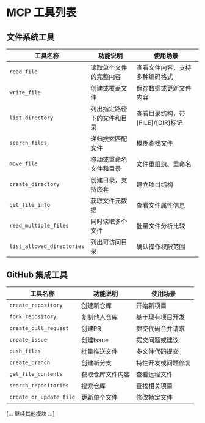 # MCP 工具列表

## 文件系统工具

| 工具名称 | 功能说明 | 使用场景 |
|---------|----------|----------|
| `read_file` | 读取单个文件的完整内容 | 查看文件内容，支持多种编码格式 |
| `write_file` | 创建或覆盖文件 | 保存数据或更新文件内容 |
| `list_directory` | 列出指定路径下的文件和目录 | 查看目录结构，带[FILE]/[DIR]标记 |
| `search_files` | 递归搜索匹配文件 | 模糊查找文件 |
| `move_file` | 移动或重命名文件和目录 | 文件重组织、重命名 |
| `create_directory` | 创建目录，支持嵌套 | 建立项目结构 |
| `get_file_info` | 获取文件元数据 | 查看文件属性信息 |
| `read_multiple_files` | 同时读取多个文件 | 批量文件分析比较 |
| `list_allowed_directories` | 列出可访问目录 | 确认操作权限范围 |

## GitHub 集成工具

| 工具名称 | 功能说明 | 使用场景 |
|---------|----------|----------|
| `create_repository` | 创建新仓库 | 开始新项目 |
| `fork_repository` | 复制他人仓库 | 基于现有项目开发 |
| `create_pull_request` | 创建PR | 提交代码合并请求 |
| `create_issue` | 创建Issue | 提交问题或建议 |
| `push_files` | 批量推送文件 | 多文件代码提交 |
| `create_branch` | 创建新分支 | 特性开发或问题修复 |
| `get_file_contents` | 获取仓库文件内容 | 查看远程文件 |
| `search_repositories` | 搜索仓库 | 查找相关项目 |
| `create_or_update_file` | 更新单个文件 | 修改特定文件 |

[... 继续其他模块 ...]